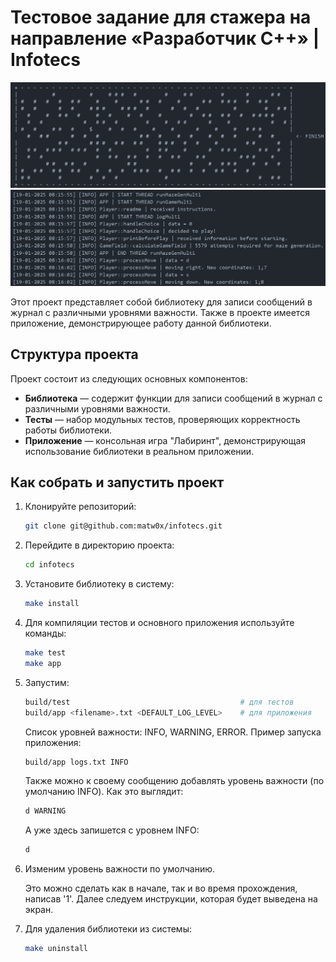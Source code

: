 # Тестовое задание для стажера на направление «Разработчик C++» | Infotecs

![Изображение консольного лабиринта](images/maze.png)
![Изображение сообщений в журнале](images/logs.png)

Этот проект представляет собой библиотеку для записи сообщений в журнал с различными уровнями важности. Также в проекте имеется приложение, демонстрирующее работу данной библиотеки.

## Структура проекта

Проект состоит из следующих основных компонентов:

- **Библиотека** — содержит функции для записи сообщений в журнал с различными уровнями важности.
- **Тесты** — набор модульных тестов, проверяющих корректность работы библиотеки.
- **Приложение** — консольная игра "Лабиринт", демонстрирующая использование библиотеки в реальном приложении.

## Как собрать и запустить проект

1. Клонируйте репозиторий:

   ```bash
   git clone git@github.com:matw0x/infotecs.git
   ```

2. Перейдите в директорию проекта:

   ```bash
   cd infotecs
   ```

3. Установите библиотеку в систему:

   ```bash
   make install
   ```

4. Для компиляции тестов и основного приложения используйте команды:

   ```bash
   make test
   make app
   ```

5. Запустим:

   ```bash
   build/test                                      # для тестов
   build/app <filename>.txt <DEFAULT_LOG_LEVEL>    # для приложения
   ```

   Список уровней важности: INFO, WARNING, ERROR.
   Пример запуска приложения:

   ```bash
   build/app logs.txt INFO
   ```

   Также можно к своему сообщению добавлять уровень важности (по умолчанию INFO).
   Как это выглядит:

   ```bash
   d WARNING
   ```

   А уже здесь запишется с уровнем INFO:

   ```bash
   d
   ```

6. Изменим уровень важности по умолчанию.

   Это можно сделать как в начале, так и во время прохождения, написав '1'. Далее следуем инструкции, которая будет выведена на экран.

7. Для удаления библиотеки из системы:
   ```bash
   make uninstall
   ```
